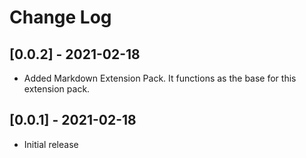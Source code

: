 # Change Log

## [0.0.2] - 2021-02-18

- Added Markdown Extension Pack. It functions as the base for this extension pack.

## [0.0.1] - 2021-02-18

- Initial release
